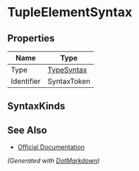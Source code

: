 # TupleElementSyntax

## Properties

| Name       | Type                        |
| ---------- | --------------------------- |
| Type       | [TypeSyntax](TypeSyntax.md) |
| Identifier | SyntaxToken                 |

## SyntaxKinds

## See Also

* [Official Documentation](https://docs.microsoft.com/en-us/dotnet/api/microsoft.codeanalysis.csharp.syntax.tupleelementsyntax)


*\(Generated with [DotMarkdown](http://github.com/JosefPihrt/DotMarkdown)\)*